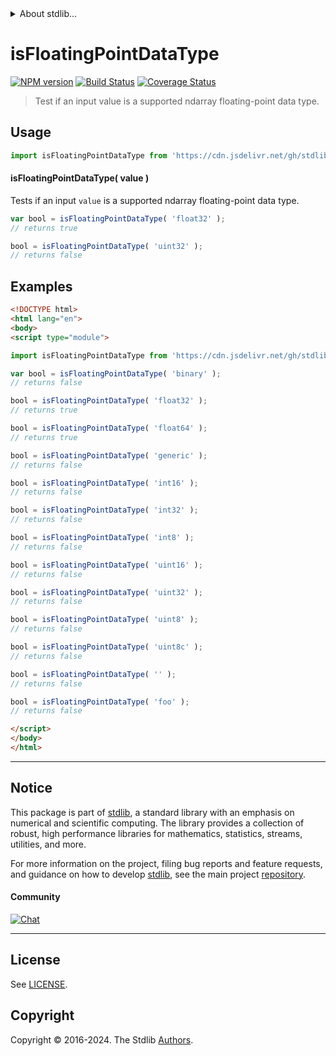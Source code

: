 <!--

@license Apache-2.0

Copyright (c) 2023 The Stdlib Authors.

Licensed under the Apache License, Version 2.0 (the "License");
you may not use this file except in compliance with the License.
You may obtain a copy of the License at

   http://www.apache.org/licenses/LICENSE-2.0

Unless required by applicable law or agreed to in writing, software
distributed under the License is distributed on an "AS IS" BASIS,
WITHOUT WARRANTIES OR CONDITIONS OF ANY KIND, either express or implied.
See the License for the specific language governing permissions and
limitations under the License.

-->


<details>
  <summary>
    About stdlib...
  </summary>
  <p>We believe in a future in which the web is a preferred environment for numerical computation. To help realize this future, we've built stdlib. stdlib is a standard library, with an emphasis on numerical and scientific computation, written in JavaScript (and C) for execution in browsers and in Node.js.</p>
  <p>The library is fully decomposable, being architected in such a way that you can swap out and mix and match APIs and functionality to cater to your exact preferences and use cases.</p>
  <p>When you use stdlib, you can be absolutely certain that you are using the most thorough, rigorous, well-written, studied, documented, tested, measured, and high-quality code out there.</p>
  <p>To join us in bringing numerical computing to the web, get started by checking us out on <a href="https://github.com/stdlib-js/stdlib">GitHub</a>, and please consider <a href="https://opencollective.com/stdlib">financially supporting stdlib</a>. We greatly appreciate your continued support!</p>
</details>

# isFloatingPointDataType

[![NPM version][npm-image]][npm-url] [![Build Status][test-image]][test-url] [![Coverage Status][coverage-image]][coverage-url] <!-- [![dependencies][dependencies-image]][dependencies-url] -->

> Test if an input value is a supported ndarray floating-point data type.

<!-- Section to include introductory text. Make sure to keep an empty line after the intro `section` element and another before the `/section` close. -->

<section class="intro">

</section>

<!-- /.intro -->

<!-- Package usage documentation. -->



<section class="usage">

## Usage

```javascript
import isFloatingPointDataType from 'https://cdn.jsdelivr.net/gh/stdlib-js/ndarray-base-assert-is-floating-point-data-type@esm/index.mjs';
```

#### isFloatingPointDataType( value )

Tests if an input `value` is a supported ndarray floating-point data type.

```javascript
var bool = isFloatingPointDataType( 'float32' );
// returns true

bool = isFloatingPointDataType( 'uint32' );
// returns false
```

</section>

<!-- /.usage -->

<!-- Package usage notes. Make sure to keep an empty line after the `section` element and another before the `/section` close. -->

<section class="notes">

</section>

<!-- /.notes -->

<!-- Package usage examples. -->

<section class="examples">

## Examples

<!-- eslint no-undef: "error" -->

```html
<!DOCTYPE html>
<html lang="en">
<body>
<script type="module">

import isFloatingPointDataType from 'https://cdn.jsdelivr.net/gh/stdlib-js/ndarray-base-assert-is-floating-point-data-type@esm/index.mjs';

var bool = isFloatingPointDataType( 'binary' );
// returns false

bool = isFloatingPointDataType( 'float32' );
// returns true

bool = isFloatingPointDataType( 'float64' );
// returns true

bool = isFloatingPointDataType( 'generic' );
// returns false

bool = isFloatingPointDataType( 'int16' );
// returns false

bool = isFloatingPointDataType( 'int32' );
// returns false

bool = isFloatingPointDataType( 'int8' );
// returns false

bool = isFloatingPointDataType( 'uint16' );
// returns false

bool = isFloatingPointDataType( 'uint32' );
// returns false

bool = isFloatingPointDataType( 'uint8' );
// returns false

bool = isFloatingPointDataType( 'uint8c' );
// returns false

bool = isFloatingPointDataType( '' );
// returns false

bool = isFloatingPointDataType( 'foo' );
// returns false

</script>
</body>
</html>
```

</section>

<!-- /.examples -->

<!-- Section to include cited references. If references are included, add a horizontal rule *before* the section. Make sure to keep an empty line after the `section` element and another before the `/section` close. -->

<section class="references">

</section>

<!-- /.references -->

<!-- Section for related `stdlib` packages. Do not manually edit this section, as it is automatically populated. -->

<section class="related">

</section>

<!-- /.related -->

<!-- Section for all links. Make sure to keep an empty line after the `section` element and another before the `/section` close. -->


<section class="main-repo" >

* * *

## Notice

This package is part of [stdlib][stdlib], a standard library with an emphasis on numerical and scientific computing. The library provides a collection of robust, high performance libraries for mathematics, statistics, streams, utilities, and more.

For more information on the project, filing bug reports and feature requests, and guidance on how to develop [stdlib][stdlib], see the main project [repository][stdlib].

#### Community

[![Chat][chat-image]][chat-url]

---

## License

See [LICENSE][stdlib-license].


## Copyright

Copyright &copy; 2016-2024. The Stdlib [Authors][stdlib-authors].

</section>

<!-- /.stdlib -->

<!-- Section for all links. Make sure to keep an empty line after the `section` element and another before the `/section` close. -->

<section class="links">

[npm-image]: http://img.shields.io/npm/v/@stdlib/ndarray-base-assert-is-floating-point-data-type.svg
[npm-url]: https://npmjs.org/package/@stdlib/ndarray-base-assert-is-floating-point-data-type

[test-image]: https://github.com/stdlib-js/ndarray-base-assert-is-floating-point-data-type/actions/workflows/test.yml/badge.svg?branch=main
[test-url]: https://github.com/stdlib-js/ndarray-base-assert-is-floating-point-data-type/actions/workflows/test.yml?query=branch:main

[coverage-image]: https://img.shields.io/codecov/c/github/stdlib-js/ndarray-base-assert-is-floating-point-data-type/main.svg
[coverage-url]: https://codecov.io/github/stdlib-js/ndarray-base-assert-is-floating-point-data-type?branch=main

<!--

[dependencies-image]: https://img.shields.io/david/stdlib-js/ndarray-base-assert-is-floating-point-data-type.svg
[dependencies-url]: https://david-dm.org/stdlib-js/ndarray-base-assert-is-floating-point-data-type/main

-->

[chat-image]: https://img.shields.io/gitter/room/stdlib-js/stdlib.svg
[chat-url]: https://app.gitter.im/#/room/#stdlib-js_stdlib:gitter.im

[stdlib]: https://github.com/stdlib-js/stdlib

[stdlib-authors]: https://github.com/stdlib-js/stdlib/graphs/contributors

[umd]: https://github.com/umdjs/umd
[es-module]: https://developer.mozilla.org/en-US/docs/Web/JavaScript/Guide/Modules

[deno-url]: https://github.com/stdlib-js/ndarray-base-assert-is-floating-point-data-type/tree/deno
[deno-readme]: https://github.com/stdlib-js/ndarray-base-assert-is-floating-point-data-type/blob/deno/README.md
[umd-url]: https://github.com/stdlib-js/ndarray-base-assert-is-floating-point-data-type/tree/umd
[umd-readme]: https://github.com/stdlib-js/ndarray-base-assert-is-floating-point-data-type/blob/umd/README.md
[esm-url]: https://github.com/stdlib-js/ndarray-base-assert-is-floating-point-data-type/tree/esm
[esm-readme]: https://github.com/stdlib-js/ndarray-base-assert-is-floating-point-data-type/blob/esm/README.md
[branches-url]: https://github.com/stdlib-js/ndarray-base-assert-is-floating-point-data-type/blob/main/branches.md

[stdlib-license]: https://raw.githubusercontent.com/stdlib-js/ndarray-base-assert-is-floating-point-data-type/main/LICENSE

</section>

<!-- /.links -->
